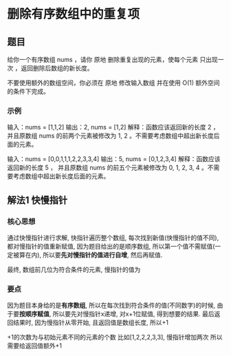 
# 删除有序数组中的重复项

## 题目

给你一个有序数组 nums ，请你 原地 删除重复出现的元素，使每个元素 只出现一次 ，返回删除后数组的新长度。

不要使用额外的数组空间，你必须在 原地 修改输入数组 并在使用 O(1) 额外空间的条件下完成。

### 示例

输入：nums = [1,1,2]
输出：2, nums = [1,2]
解释：函数应该返回新的长度 2 ，并且原数组 nums 的前两个元素被修改为 1, 2 。不需要考虑数组中超出新长度后面的元素。

输入：nums = [0,0,1,1,1,2,2,3,3,4]
输出：5, nums = [0,1,2,3,4]
解释：函数应该返回新的长度 5 ， 并且原数组 nums 的前五个元素被修改为 0, 1, 2, 3, 4 。不需要考虑数组中超出新长度后面的元素。

## 解法1 快慢指针

### 核心思想

通过快慢指针进行求解, 快指针遍历整个数组, 每次找到新值(快慢指针的值不同), 都对慢指针的值重新赋值, 因为题目给出的是顺序数组, 所以第一个值不需赋值(一定被算在内), 所以要**先对慢指针的值进行自增**, 然后再赋值.

最终, 数组前几位为符合条件的元素, 慢指针的值为


### 要点

因为题目本身给的是**有序数组**, 所以在每次找到符合条件的值(不同数字)的时候, 由于要**按顺序赋值**, 所以要先对慢指针x递增, 对x+1位赋值, 得到想要的结果.
最后返回结果时, 因为慢指针从零开始, 且返回值是数组长度, 所以+1

+1的次数为与初始元素不同的元素的个数
比如[1,2,2,2,3,3], 慢指针增加两次
所以需要给返回值额外+1

